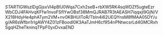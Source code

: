 $START$IGWszlDgGjsxVl4pBfJ0Wqa7Cxh2seB+rbXW5RK4sqWDZf5ugteEzrWbCDJ4FAHvqKFfw1nvoFSflYwOBsf38MmQJRAB7R3tAEASH7iqqxjl9GjN/VX218HdyHe4phATym2VM+nv0KBHUlToR/Tbln4i62UEQYnsM8fMAA05DY/ug/AR6sWfbn1rIgAWY4Z01zFBoodl0K3AaTJmH6cf954nPNtwcsrLd4GMCRxhSgqHZheTkninqTPpF0yxDvxa$END$